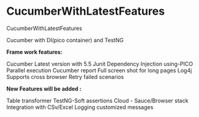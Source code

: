 # CucumberWithLatestFeatures
CucumberWithLatestFeatures

Cucumber with DI(pico container) and TestNG

**Frame work features:**

Cucumber Latest version with 5.5
Junit
Dependency Injection using-PICO
Parallel execution
Cucumber report
Full screen shot for long pages
Log4j 
Supports cross browser 
Retry failed scenarios


**New Features will be added :**

Table transformer
TestNG-Soft assertions
Cloud - Sauce/Browser stack 
Integration with CSv/Excel
Logging customized messages
